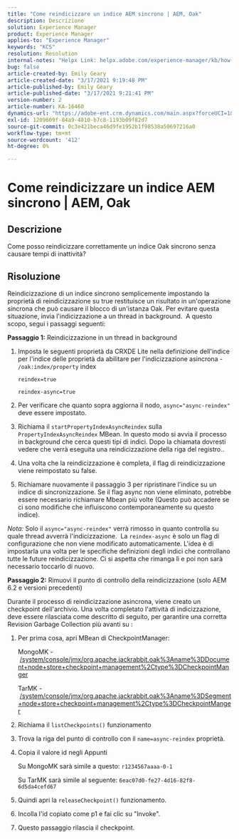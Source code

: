 ```yaml
---
title: "Come reindicizzare un indice AEM sincrono | AEM, Oak"
description: Descrizione
solution: Experience Manager
product: Experience Manager
applies-to: "Experience Manager"
keywords: "KCS"
resolution: Resolution
internal-notes: "Helpx Link: helpx.adobe.com/experience-manager/kb/how-to-reindex-a-synchronous-AEM-index-AEM-Oak.html"
bug: false
article-created-by: Emily Geary
article-created-date: "3/17/2021 9:19:48 PM"
article-published-by: Emily Geary
article-published-date: "3/17/2021 9:21:41 PM"
version-number: 2
article-number: KA-16460
dynamics-url: "https://adobe-ent.crm.dynamics.com/main.aspx?forceUCI=1&pagetype=entityrecord&etn=knowledgearticle&id=3613fb7d-6687-eb11-a812-000d3a593216"
exl-id: 1209609f-84a9-4810-b7c8-1193b09f82d7
source-git-commit: 0c3e421beca46d9fe1952b1f98538a50697216a0
workflow-type: tm+mt
source-wordcount: '412'
ht-degree: 0%

---
```


# Come reindicizzare un indice AEM sincrono | AEM, Oak

## Descrizione


Come posso reindicizzare correttamente un indice Oak sincrono senza causare tempi di inattività?


## Risoluzione


Reindicizzazione di un indice sincrono semplicemente impostando la proprietà di reindicizzazione su true restituisce un risultato in un&#39;operazione sincrona che può causare il blocco di un&#39;istanza Oak. Per evitare questa situazione, invia l&#39;indicizzazione a un thread in background.  A questo scopo, segui i passaggi seguenti:

<b>Passaggio 1:</b> Reindicizzazione in un thread in background

1. Imposta le seguenti proprietà da CRXDE Lite nella definizione dell&#39;indice per l&#39;indice delle proprietà da abilitare per l&#39;indicizzazione asincrona - `/oak:index/property` index

   `reindex=true`

   `reindex-async=true`
2. Per verificare che quanto sopra aggiorna il nodo, `async="async-reindex"` deve essere impostato.
3. Richiama il `startPropertyIndexAsyncReindex` sulla `PropertyIndexAsyncReindex` MBean. In questo modo si avvia il processo in background che cerca questi tipi di indici. Dopo la chiamata dovresti vedere che verrà eseguita una reindicizzazione della riga del registro..
4. Una volta che la reindicizzazione è completa, il flag di reindicizzazione viene reimpostato su false.
5. Richiamare nuovamente il passaggio 3 per ripristinare l&#39;indice su un indice di sincronizzazione. Se il flag async non viene eliminato, potrebbe essere necessario richiamare Mbean più volte (Questo può accadere se ci sono modifiche che influiscono contemporaneamente su questo indice).



*Nota:* Solo il `async="async-reindex"` verrà rimosso in quanto controlla su quale thread avverrà l&#39;indicizzazione.  La `reindex-async` è solo un flag di configurazione che non viene modificato automaticamente. L&#39;idea è di impostarla una volta per le specifiche definizioni degli indici che controllano tutte le future reindicizzazione. Ci si aspetta che rimanga lì e poi non sarà necessario toccarlo di nuovo.


<b>Passaggio 2:</b> Rimuovi il punto di controllo della reindicizzazione (solo AEM 6.2 e versioni precedenti)

Durante il processo di reindicizzazione asincrona, viene creato un checkpoint dell&#39;archivio. Una volta completato l&#39;attività di indicizzazione, deve essere rilasciata come descritto di seguito, per garantire una corretta Revision Garbage Collection più avanti su :

1. Per prima cosa, apri MBean di CheckpointManager:

   MongoMK - [/system/console/jmx/org.apache.jackrabbit.oak%3Aname%3DDocument+node+store+checkpoint+management%2Ctype%3DCheckpointManger](http://localhost:4502/system/console/jmx/org.apache.jackrabbit.oak%3Aname%3DDocument+node+store+checkpoint+management%2Ctype%3DCheckpointManger)

   TarMK - [/system/console/jmx/org.apache.jackrabbit.oak%3Aname%3DSegment+node+store+checkpoint+management%2Ctype%3DCheckpointManger](http://localhost:4502/system/console/jmx/org.apache.jackrabbit.oak%3Aname%3DSegment+node+store+checkpoint+management%2Ctype%3DCheckpointManger)
2. Richiama il `listCheckpoints()` funzionamento
3. Trova la riga del punto di controllo con il `name=async-reindex` proprietà.
4. Copia il valore id negli Appunti

   Su MongoMK sarà simile a questo: `r1234567aaaa-0-1`

   Su TarMK sarà simile al seguente: `6eac07d0-fe27-4d16-82f8-6d5da4cefd67`
5. Quindi apri la `releaseCheckpoint()` funzionamento.
6. Incolla l&#39;id copiato come p1 e fai clic su &quot;Invoke&quot;.
7. Questo passaggio rilascia il checkpoint.
